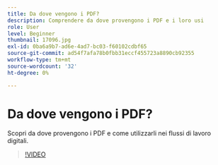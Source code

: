 ```yaml
---
title: Da dove vengono i PDF?
description: Comprendere da dove provengono i PDF e i loro usi
role: User
level: Beginner
thumbnail: 17096.jpg
exl-id: 0ba6a9b7-ad6e-4ad7-bc03-f60102cdbf65
source-git-commit: ad54f7afa78b0fbb31eccf455723a8890cb92355
workflow-type: tm+mt
source-wordcount: '32'
ht-degree: 0%

---
```


# Da dove vengono i PDF?

Scopri da dove provengono i PDF e come utilizzarli nei flussi di lavoro digitali.

>[!VIDEO](https://video.tv.adobe.com/v/17096?quality=12&learn=on&hidetitle=true)
